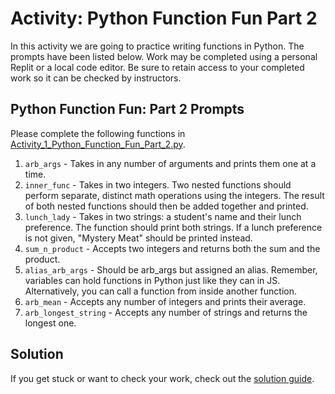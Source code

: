 # Activity: Python Function Fun Part 2

In this activity we are going to practice writing functions in Python. The prompts have been listed below. Work may be completed using a personal Replit or a local code editor. Be sure to retain access to your completed work so it can be checked by instructors.

## Python Function Fun: Part 2 Prompts

Please complete the following functions in [Activity_1_Python_Function_Fun_Part_2.py](Activity_1_Python_Function_Fun_Part_2.py).

1. `arb_args` - Takes in any number of arguments and prints them one at a time.
2. `inner_func` - Takes in two integers. Two nested functions should perform separate, distinct math operations using the integers. The result of both nested functions should then be added together and printed.
3. `lunch_lady` - Takes in two strings: a student's name and their lunch preference. The function should print both strings. If a lunch preference is not given, "Mystery Meat" should be printed instead.
4. `sum_n_product` - Accepts two integers and returns both the sum and the product.
5. `alias_arb_args` - Should be arb_args but assigned an alias. Remember, variables can hold functions in Python just like they can in JS. Alternatively, you can call a function from inside another function.
6. `arb_mean` - Accepts any number of integers and prints their average.
7. `arb_longest_string` - Accepts any number of strings and returns the longest one.

## Solution

If you get stuck or want to check your work, check out the [solution guide](Activity_1_Python_Function_Fun_Part_2_Solution.py).
